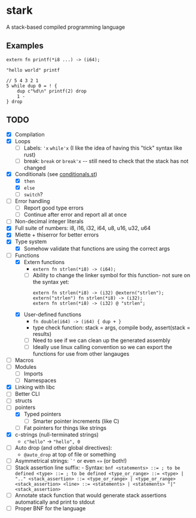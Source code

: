 # stark

A stack-based compiled programming language

## Examples

```zig
extern fn printf(*i8 ...) -> (i64);

"hello world" printf
```

```zig
// 5 4 3 2 1
5 while dup 0 = ! {
    dup c"%d\n" printf(2) drop
    1 -
} drop
```

## TODO

- [x] Compilation
- [x] Loops
    - [ ] Labels: `'x` `while'x` (I like the idea of having this "tick" syntax like rust)
    - [ ] break: `break` or `break'x` -- still need to check that the stack has not changed
- [x] Conditionals (see [conditionals.st](./examples/conditional.st))
    - [x] `then`
    - [x] `else`
    - [ ] `switch`? 
- [ ] Error handling
    - [ ] Report good type errors
    - [ ] Continue after error and report all at once
- [ ] Non-decimal integer literals
- [x] Full suite of numbers: i8, i16, i32, i64, u8, u16, u32, u64
- [x] Miette + thiserror for better errors
- [x] Type system
    - [x] Somehow validate that functions are using the correct args
- [ ] Functions
    - [x] Extern functions
        - `extern fn strlen(*i8) -> (i64);`
        - [ ] Ability to change the linker symbol for this function- not
          sure on the syntax yet:
          ```zig
          extern fn strlen(*i8) -> (i32) @extern("strlen");
          extern("strlen") fn strlen(*i8) -> (i32);
          extern fn strlen(*i8) -> (i32) @ "strlen";
          ```
    - [x] User-defined functions
        - `fn double(i64) -> (i64) { dup + }`
        - type check function: stack = args, compile body, assert(stack = results)
        - [ ] Need to see if we can clean up the generated assembly
        - [ ] Ideally use linux calling convention so we can export the
          functions for use from other langauges
- [ ] Macros
- [ ] Modules
    - [ ] Imports
    - [ ] Namespaces
- [x] Linking with libc
- [ ] Better CLI
- [ ] structs
- [ ] pointers
    - [x] Typed pointers
        - [ ] Smarter pointer increments (like C)
    - [ ] Fat pointers for things like strings
- [x] c-strings (null-terminated strings)
    - `c"hello"` -> `"hello", 0`
- [ ] Auto drop (and other global directives):
    - `@auto_drop` at top of file or something
- [ ] Asymmetrical strings: `` `' `` or even `«»` (or both!)
- [ ] Stack assertion line suffix:
      - Syntax: ```bnf
      <statements> ::= ; to be defined
      <type> ::= ; to be defined
      <type_or_range> ::= <type> | ".."
      <stack_assertion> ::= <type_or_range> | <type_or_range> <stack_assertion>
      <line> ::= <statements> | <statements> "|" <stack_assertion>
      ```
- [ ] Annotate stack function that would generate stack assertions
      automatically and print to stdout
- [ ] Proper BNF for the language
